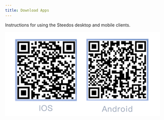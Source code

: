 ```yaml
---
title: Download Apps
---
```


Instructions for using the Steedos desktop and mobile clients.

 ![](/../static/img/zh-CN/download_qrcoad.png)